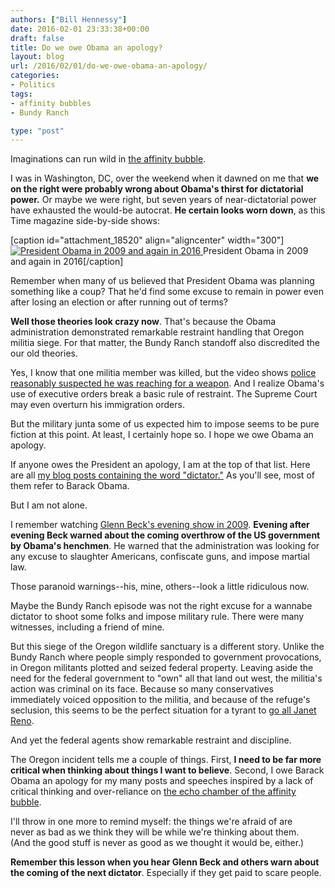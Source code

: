 ```yaml
---
authors: ["Bill Hennessy"]
date: 2016-02-01 23:33:38+00:00
draft: false
title: Do we owe Obama an apology?
layout: blog
url: /2016/02/01/do-we-owe-obama-an-apology/
categories:
- Politics
tags:
- affinity bubbles
- Bundy Ranch

type: "post"
---
```


Imaginations can run wild in [the affinity bubble](https://simplestrategies.me/2013/03/08/affinity-bubbles-turn-simple-errors-into-mass-stupidity/).

I was in Washington, DC, over the weekend when it dawned on me that **we on the right were probably wrong about Obama's thirst for dictatorial power.** Or maybe we were right, but seven years of near-dictatorial power have exhausted the would-be autocrat. **He certain looks worn down**, as this Time magazine side-by-side shows:

[caption id="attachment_18520" align="aligncenter" width="300"][![President Obama in 2009 and again in 2016](https://hennessysview.com/wp-content/uploads/2016/02/president-barack-obama-sotu-sate-of-the-union-age-300x224.jpg)
](https://time.com/4178368/barack-obama-state-of-the-union-age-sotu/) President Obama in 2009 and again in 2016[/caption]



Remember when many of us believed that President Obama was planning something like a coup? That he'd find some excuse to remain in power even after losing an election or after running out of terms?

**Well those theories look crazy now**. That's because the Obama administration demonstrated remarkable restraint handling that Oregon militia siege. For that matter, the Bundy Ranch standoff also discredited the our old theories.

Yes, I know that one militia member was killed, but the video shows [police reasonably suspected he was reaching for a weapon](https://abcnews.go.com/US/oregon-militia-arrests-unfolded-sources/story?id=36579484). And I realize Obama's use of executive orders break a basic rule of restraint. The Supreme Court may even overturn his immigration orders.

But the military junta some of us expected him to impose seems to be pure fiction at this point. At least, I certainly hope so. I hope we owe Obama an apology.

If anyone owes the President an apology, I am at the top of that list. Here are all [my blog posts containing the word "dictator."](https://hennessysview.com/?s=dictator) As you'll see, most of them refer to Barack Obama.

But I am not alone.

I remember watching [Glenn Beck's evening show in 2009](https://hennessysview.com/2010/09/21/is-glenn-beck-helping/). **Evening after evening Beck warned about the coming overthrow of the US government by Obama's henchmen**. He warned that the administration was looking for any excuse to slaughter Americans, confiscate guns, and impose martial law.

Those paranoid warnings--his, mine, others--look a little ridiculous now.

Maybe the Bundy Ranch episode was not the right excuse for a wannabe dictator to shoot some folks and impose military rule. There were many witnesses, including a friend of mine.

But this siege of the Oregon wildlife sanctuary is a different story. Unlike the Bundy Ranch where people simply responded to government provocations, in Oregon militants plotted and seized federal property. Leaving aside the need for the federal government to "own" all that land out west, the militia's action was criminal on its face. Because so many conservatives immediately voiced opposition to the militia, and because of the refuge's seclusion, this seems to be the perfect situation for a tyrant to [go all Janet Reno](https://www.newsmax.com/Newsfront/Bill-Clinton-Janet-Reno-Waco-hated/2014/04/14/id/565512/).

And yet the federal agents show remarkable restraint and discipline.

The Oregon incident tells me a couple of things. First, **I need to be far more critical when thinking about things I want to believe**. Second, I owe Barack Obama an apology for my many posts and speeches inspired by a lack of critical thinking and over-reliance on [the echo chamber of the affinity bubble](https://simplestrategies.me/2013/03/08/affinity-bubbles-turn-simple-errors-into-mass-stupidity/).

I'll throw in one more to remind myself: the things we're afraid of are never as bad as we think they will be while we're thinking about them. (And the good stuff is never as good as we thought it would be, either.)

**Remember this lesson when you hear Glenn Beck and others warn about the coming of the next dictator**. Especially if they get paid to scare people.
